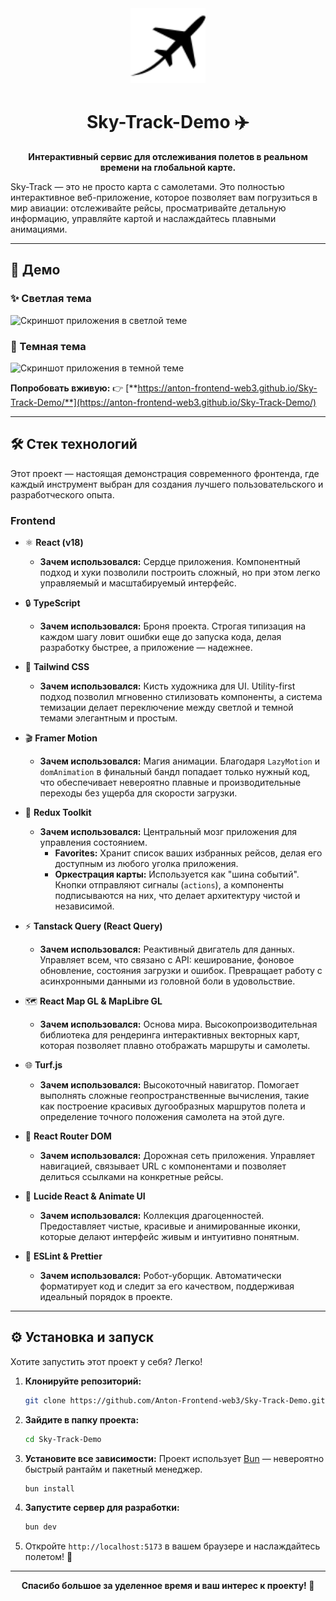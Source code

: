 <div align="center">
  <img src="https://raw.githubusercontent.com/Anton-Frontend-web3/AssetsImage/main/CompanyLogo.svg" alt="SkyTrack Logo" width="120" />
  <h1>Sky-Track-Demo ✈️</h1>
  <p><strong>Интерактивный сервис для отслеживания полетов в реальном времени на глобальной карте.</strong></p>
</div>

Sky-Track — это не просто карта с самолетами. Это полностью интерактивное веб-приложение, которое позволяет вам погрузиться в мир авиации: отслеживайте рейсы, просматривайте детальную информацию, управляйте картой и наслаждайтесь плавными анимациями.

---

## 🚀 Демо

### ✨ Светлая тема
![Скриншот приложения в светлой теме](https://raw.githubusercontent.com/Anton-Frontend-web3/AssetsImage/main/light-theme-screenshot.png)

### 🌙 Темная тема
![Скриншот приложения в темной теме](https://raw.githubusercontent.com/Anton-Frontend-web3/AssetsImage/main/dark-theme-screenshot.png)

**Попробовать вживую:** 👉 [**https://anton-frontend-web3.github.io/Sky-Track-Demo/**](https://anton-frontend-web3.github.io/Sky-Track-Demo/)

---

## 🛠️ Стек технологий

Этот проект — настоящая демонстрация современного фронтенда, где каждый инструмент выбран для создания лучшего пользовательского и разработческого опыта.

### Frontend
*   ⚛️ **React (v18)**
    *   **Зачем использовался:** Сердце приложения. Компонентный подход и хуки позволили построить сложный, но при этом легко управляемый и масштабируемый интерфейс.

*   🔒 **TypeScript**
    *   **Зачем использовался:** Броня проекта. Строгая типизация на каждом шагу ловит ошибки еще до запуска кода, делая разработку быстрее, а приложение — надежнее.

*   🎨 **Tailwind CSS**
    *   **Зачем использовался:** Кисть художника для UI. Utility-first подход позволил мгновенно стилизовать компоненты, а система темизации делает переключение между светлой и темной темами элегантным и простым.

*   🎬 **Framer Motion**
    *   **Зачем использовался:** Магия анимации. Благодаря `LazyMotion` и `domAnimation` в финальный бандл попадает только нужный код, что обеспечивает невероятно плавные и производительные переходы без ущерба для скорости загрузки.

*   🔄 **Redux Toolkit**
    *   **Зачем использовался:** Центральный мозг приложения для управления состоянием.
        *   **Favorites:** Хранит список ваших избранных рейсов, делая его доступным из любого уголка приложения.
        *   **Оркестрация карты:** Используется как "шина событий". Кнопки отправляют сигналы (`actions`), а компоненты подписываются на них, что делает архитектуру чистой и независимой.

*   ⚡ **Tanstack Query (React Query)**
    *   **Зачем использовался:** Реактивный двигатель для данных. Управляет всем, что связано с API: кеширование, фоновое обновление, состояния загрузки и ошибок. Превращает работу с асинхронными данными из головной боли в удовольствие.

*   🗺️ **React Map GL & MapLibre GL**
    *   **Зачем использовался:** Основа мира. Высокопроизводительная библиотека для рендеринга интерактивных векторных карт, которая позволяет плавно отображать маршруты и самолеты.

*   🌐 **Turf.js**
    *   **Зачем использовался:** Высокоточный навигатор. Помогает выполнять сложные геопространственные вычисления, такие как построение красивых дугообразных маршрутов полета и определение точного положения самолета на этой дуге.

*   🧭 **React Router DOM**
    *   **Зачем использовался:** Дорожная сеть приложения. Управляет навигацией, связывает URL с компонентами и позволяет делиться ссылками на конкретные рейсы.

*   💎 **Lucide React & Animate UI**
    *   **Зачем использовался:** Коллекция драгоценностей. Предоставляет чистые, красивые и анимированные иконки, которые делают интерфейс живым и интуитивно понятным.

*   🧼 **ESLint & Prettier**
    *   **Зачем использовался:** Робот-уборщик. Автоматически форматирует код и следит за его качеством, поддерживая идеальный порядок в проекте.

---

## ⚙️ Установка и запуск

Хотите запустить этот проект у себя? Легко!

1.  **Клонируйте репозиторий:**
    ```bash
    git clone https://github.com/Anton-Frontend-web3/Sky-Track-Demo.git
    ```

2.  **Зайдите в папку проекта:**
    ```bash
    cd Sky-Track-Demo
    ```

3.  **Установите все зависимости:**
    Проект использует [Bun](https://bun.sh/) — невероятно быстрый рантайм и пакетный менеджер.
    ```bash
    bun install
    ```

4.  **Запустите сервер для разработки:**
    ```bash
    bun dev
    ```

5.  Откройте `http://localhost:5173` в вашем браузере и наслаждайтесь полетом! 🚀

---

<div align="center">
  <p><strong>Спасибо большое за уделенное время и ваш интерес к проекту! 💙</strong></p>
</div>
